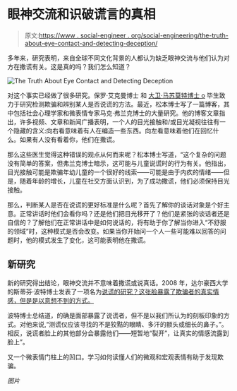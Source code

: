 # 眼神交流和识破谎言的真相

> 原文:[https://www . social-engineer . org/social-engineering/the-truth-about-eye-contact-and-detecting-deception/](https://www.social-engineer.org/social-engineering/the-truth-about-eye-contact-and-detecting-deception/)

多年来，研究表明，来自全球不同文化背景的人都认为缺乏眼神交流与他们认为对方在撒谎有关。这是真的吗？我们怎么知道？

![The Truth About Eye Contact and Detecting Deception](../Images/4596d1e1fdfbef97fa56f608db42aac9.png)

对这个事实已经做了很多研究。保罗·艾克曼博士 和 [大卫·马苏莫特博士 o](http://www.davidmatsumoto.com/) 毕生致力于研究检测欺骗和辨别某人是否说谎的方法。最近，松本博士写了一篇博客，其中包括社会心理学家和微表情专家马克·弗兰克博士的大量研究。他的博客文章指出，许多视频、文章和新闻广播表明，一个人的目光接触和/或目光凝视往往有一个隐藏的含义:向右看意味着有人在编造一些东西。向左看意味着他们在回忆什么。如果有人没有看着你，他们在撒谎。

那么这些医生觉得这种错误的观点从何而来呢？松本博士写道，“这个复杂的问题没有简单的答案，但弗兰克博士暗示，这可能与儿童说谎时的行为有关。他指出，目光接触可能是欺骗年幼儿童的一个很好的线索——可能是由于内疚的情绪——但是，随着年龄的增长，儿童在社交方面认识到，为了成功撒谎，他们必须保持目光接触。

那么，判断某人是否在说谎的更好标准是什么呢？首先了解你的谈话对象是个好主意。正常讲话时他们会看你吗？还是他们把目光移开了？他们是紧张的谈话者还是自信的？了解他们在正常讲话中是如何说话的，将有助于你了解当你进入“不舒服的领域”时，这种模式是否会改变。如果当你开始问一个人一些可能难以回答的问题时，他的模式发生了变化，这可能表明他在撒谎。

## 新研究

新的研究得出结论，眼神交流并不意味着撒谎或说真话。2008 年，达尔豪西大学的斯蒂芬·波特博士发表了一项名为[说谎的研究？这张脸暴露了欺骗者的真实情感，但是是以意想不到的方式。](https://www.sciencedaily.com/releases/2008/04/080422200952.htm)

波特博士总结道，的确是面部暴露了说谎者，但不是以我们所认为的刻板印象的方式。对他来说,“测谎仪应该寻找的不是狡黠的眼睛、多汗的额头或细长的鼻子。”。相反，说谎者脸上的其他部分会暴露他们——短暂地“裂开”，让真实的情感流露到脸上”。

又一个微表情门柱上的凹口。学习如何读懂人们的微观和宏观表情有助于发现欺骗。

*图片*